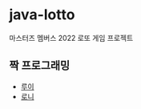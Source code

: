 # java-lotto
마스터즈 멤버스 2022 로또 게임 프로젝트

## 짝 프로그래밍
 * [루이](https://github.com/Louie-03)
 * [로니](https://github.com/CMSSKKK)

